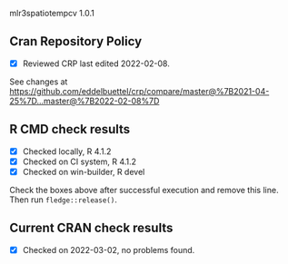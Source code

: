 mlr3spatiotempcv 1.0.1

## Cran Repository Policy

- [x] Reviewed CRP last edited 2022-02-08.

See changes at https://github.com/eddelbuettel/crp/compare/master@%7B2021-04-25%7D...master@%7B2022-02-08%7D

## R CMD check results

- [x] Checked locally, R 4.1.2
- [x] Checked on CI system, R 4.1.2
- [x] Checked on win-builder, R devel

Check the boxes above after successful execution and remove this line. Then run `fledge::release()`.

## Current CRAN check results

- [x] Checked on 2022-03-02, no problems found.
